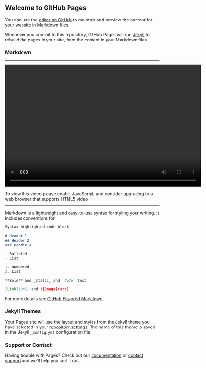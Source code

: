 ## Welcome to GitHub Pages

You can use the [editor on GitHub](https://github.com/satano/satano.github.io/edit/master/README.md) to maintain and preview the content for your website in Markdown files.

Whenever you commit to this repository, GitHub Pages will run [Jekyll](https://jekyllrb.com/) to rebuild the pages in your site, from the content in your Markdown files.

### Markdown

<hr />

<video id="azuremediaplayer" class="azuremediaplayer amp-default-skin amp-big-play-centered" controls autoplay width="640"
    height="400" poster="" data-setup='{}' tabindex="0">
    <source
        src="http://gabokrosmeetups-euwe.streaming.media.azure.net/7a7a7ed5-0cf8-4de1-9efe-46eb331d8fea/2019-10-29_kros-dev-meetup_solid.ism/manifest"
        type="application/vnd.ms-sstr+xml" />
    <p class="amp-no-js">To view this video please enable JavaScript, and consider upgrading to a web browser that supports
        HTML5 video</p>
</video>

<hr />

Markdown is a lightweight and easy-to-use syntax for styling your writing. It includes conventions for

```markdown
Syntax highlighted code block

# Header 1
## Header 2
### Header 3

- Bulleted
- List

1. Numbered
2. List

**Bold** and _Italic_ and `Code` text

[Link](url) and ![Image](src)
```

For more details see [GitHub Flavored Markdown](https://guides.github.com/features/mastering-markdown/).

### Jekyll Themes

Your Pages site will use the layout and styles from the Jekyll theme you have selected in your [repository settings](https://github.com/satano/satano.github.io/settings). The name of this theme is saved in the Jekyll `_config.yml` configuration file.

### Support or Contact

Having trouble with Pages? Check out our [documentation](https://help.github.com/categories/github-pages-basics/) or [contact support](https://github.com/contact) and we’ll help you sort it out.
